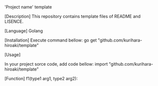 'Project name'
template

[Description]
This repository contains template files of README and LISENCE.

[Language]
Golang

[Installation]
Execute command bellow:
go get "github.com/kurihara-hiroaki/template"

[Usage]

In your project sorce code, add code bellow:
import "github.com/kurihara-hiroaki/template"

[Function]
f1(type1 arg1, type2 arg2):
